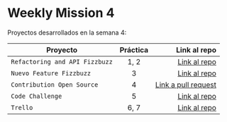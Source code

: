 # Weekly Mission 4

Proyectos desarrollados en la semana 4:

| Proyecto | Práctica | Link al repo |
| ------------- |:-------------:| -----:|
|`Refactoring and API Fizzbuzz`|1, 2|[Link al repo](https://github.com/julietadelgado/fizzbuzz)|
|`Nuevo Feature Fizzbuzz`|3|[Link al repo](https://github.com/julietadelgado/fizzbuzz_new_feature)|
|`Contribution Open Source	`|4|[Link a pull request](https://github.com/visualpartnership/fizzbuzz/pull/57)|
|`Code Challenge`|5|[Link al repo](https://github.com/julietadelgado/code_challenge)|
|`Trello`|6, 7|[Link al repo](https://github.com/julietadelgado/trello)|
